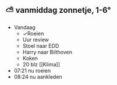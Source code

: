##  ⛅  vanmiddag zonnetje, 1-6°
- Vandaag
	- ✓Roeien
	- Uur review
	- Stoel naar EDD
	- Harry naar Bilthoven
	- Koken
	- 20 blz [[Klima]]
- 07:21 nu roeien
- 08:24 nu aankleden